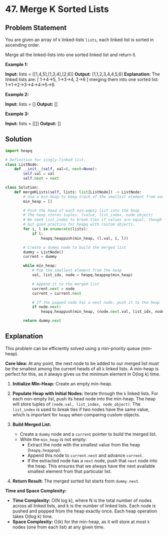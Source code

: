 
# 47. Merge K Sorted Lists

## Problem Statement

You are given an array of `k` linked-lists `lists`, each linked list is sorted in ascending order.

Merge all the linked-lists into one sorted linked list and return it.

**Example 1:**

**Input:** lists = [[1,4,5],[1,3,4],[2,6]]
**Output:** [1,1,2,3,4,4,5,6]
**Explanation:** The linked lists are:
[
  1->4->5,
  1->3->4,
  2->6
]
merging them into one sorted list:
1->1->2->3->4->4->5->6

**Example 2:**

**Input:** lists = []
**Output:** []

**Example 3:**

**Input:** lists = [[]]
**Output:** []

## Solution

```python
import heapq

# Definition for singly-linked list.
class ListNode:
    def __init__(self, val=0, next=None):
        self.val = val
        self.next = next

class Solution:
    def mergeKLists(self, lists: list[ListNode]) -> ListNode:
        # Use a min-heap to keep track of the smallest element from each list
        min_heap = []

        # Push the head of each non-empty list into the heap
        # The heap stores tuples: (value, list_index, node_object)
        # We need list_index to break ties if values are equal, though not strictly necessary for correctness
        # but good practice for heapq with custom objects.
        for i, l in enumerate(lists):
            if l:
                heapq.heappush(min_heap, (l.val, i, l))

        # Create a dummy node to build the merged list
        dummy = ListNode()
        current = dummy

        while min_heap:
            # Pop the smallest element from the heap
            val, list_idx, node = heapq.heappop(min_heap)

            # Append it to the merged list
            current.next = node
            current = current.next

            # If the popped node has a next node, push it to the heap
            if node.next:
                heapq.heappush(min_heap, (node.next.val, list_idx, node.next))

        return dummy.next
```

## Explanation

This problem can be efficiently solved using a min-priority queue (min-heap).

**Core Idea:** At any point, the next node to be added to our merged list must be the smallest among the current heads of all `k` linked lists. A min-heap is perfect for this, as it always gives us the minimum element in O(log k) time.

1.  **Initialize Min-Heap:** Create an empty min-heap.

2.  **Populate Heap with Initial Nodes:** Iterate through the `k` linked lists. For each non-empty list, push its head node into the min-heap. The heap will store tuples of `(node.val, list_index, node_object)`. The `list_index` is used to break ties if two nodes have the same value, which is important for `heapq` when comparing custom objects.

3.  **Build Merged List:**
    -   Create a `dummy` node and a `current` pointer to build the merged list.
    -   While the `min_heap` is not empty:
        -   Extract the node with the smallest value from the heap (`heapq.heappop`).
        -   Append this node to `current.next` and advance `current`.
        -   If the extracted node has a `next` node, push that `next` node into the heap. This ensures that we always have the next available smallest element from that particular list.

4.  **Return Result:** The merged sorted list starts from `dummy.next`.

**Time and Space Complexity:**

-   **Time Complexity:** O(N log k), where N is the total number of nodes across all linked lists, and k is the number of linked lists. Each node is pushed and popped from the heap exactly once. Each heap operation takes O(log k) time.
-   **Space Complexity:** O(k) for the min-heap, as it will store at most `k` nodes (one from each list) at any given time.
